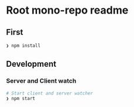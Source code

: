 # Root mono-repo readme

## First

```bash
❯ npm install
```

## Development

### Server and Client watch

```bash
# Start client and server watcher
❯ npm start
```
